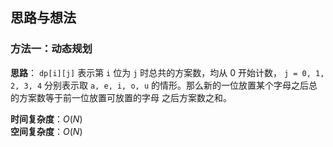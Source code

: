 ## 思路与想法
### 方法一：动态规划
**思路**： 
`dp[i][j]` 表示第 `i` 位为 `j` 时总共的方案数，均从 0 开始计数， `j = 0, 1, 2, 3, 4` 分别表示取 `a, e, i, o, u` 的情形。那么新的一位放置某个字母之后总的方案数等于前一位放置可放置的字母
之后方案数之和。


**时间复杂度**：*O*(*N*)  
**空间复杂度**：*O*(*N*)

